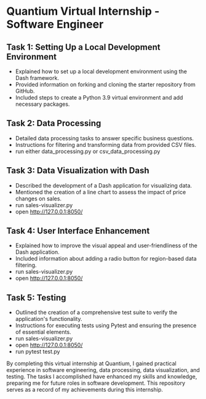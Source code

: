 # Quantium Virtual Internship - Software Engineer

## Task 1: Setting Up a Local Development Environment

- Explained how to set up a local development environment using the Dash framework.
- Provided information on forking and cloning the starter repository from GitHub.
- Included steps to create a Python 3.9 virtual environment and add necessary packages.

## Task 2: Data Processing

- Detailed data processing tasks to answer specific business questions.
- Instructions for filtering and transforming data from provided CSV files.
- run either data_processing.py or csv_data_processing.py
 
## Task 3: Data Visualization with Dash

- Described the development of a Dash application for visualizing data.
- Mentioned the creation of a line chart to assess the impact of price changes on sales.
- run sales-visualizer.py
- open http://127.0.0.1:8050/

## Task 4: User Interface Enhancement

- Explained how to improve the visual appeal and user-friendliness of the Dash application.
- Included information about adding a radio button for region-based data filtering.
- run sales-visualizer.py
- open http://127.0.0.1:8050/

## Task 5: Testing

- Outlined the creation of a comprehensive test suite to verify the application's functionality.
- Instructions for executing tests using Pytest and ensuring the presence of essential elements.
- run sales-visualizer.py
- open http://127.0.0.1:8050/
- run pytest test.py

By completing this virtual internship at Quantium, I gained practical experience in software engineering, data processing, data visualization, and testing. The tasks I accomplished have enhanced my skills and knowledge, preparing me for future roles in software development. This repository serves as a record of my achievements during this internship.
